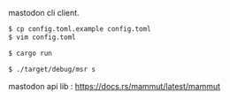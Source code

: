 mastodon cli client.

```sh
$ cp config.toml.example config.toml
$ vim config.toml

$ cargo run

$ ./target/debug/msr s
```

mastodon api lib : https://docs.rs/mammut/latest/mammut
